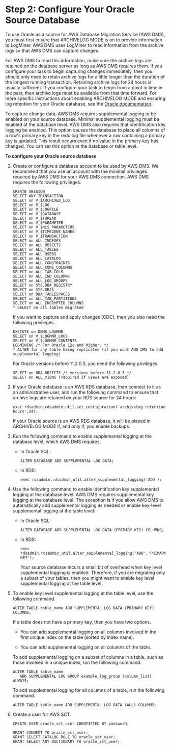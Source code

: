 # Step 2: Configure Your Oracle Source Database<a name="CHAP_Oracle2PostgreSQL.Steps.ConfigureOracle"></a>

To use Oracle as a source for AWS Database Migration Service \(AWS DMS\), you must first ensure that ARCHIVELOG MODE is on to provide information to LogMiner\. AWS DMS uses LogMiner to read information from the archive logs so that AWS DMS can capture changes\. 

For AWS DMS to read this information, make sure the archive logs are retained on the database server as long as AWS DMS requires them\. If you configure your task to begin capturing changes immediately, then you should only need to retain archive logs for a little longer than the duration of the longest running transaction\. Retaining archive logs for 24 hours is usually sufficient\. If you configure your task to begin from a point in time in the past, then archive logs must be available from that time forward\. For more specific instructions about enabling ARCHIVELOG MODE and ensuring log retention for your Oracle database, see the [Oracle documentation](http://docs.oracle.com/database/121/ADMIN/archredo.htm#ADMIN11335)\.

To capture change data, AWS DMS requires supplemental logging to be enabled on your source database\. Minimal supplemental logging must be enabled at the database level\. AWS DMS also requires that identification key logging be enabled\. This option causes the database to place all columns of a row's primary key in the redo log file whenever a row containing a primary key is updated\. This result occurs even if no value in the primary key has changed\. You can set this option at the database or table level\.

**To configure your Oracle source database**

1. Create or configure a database account to be used by AWS DMS\. We recommend that you use an account with the minimal privileges required by AWS DMS for your AWS DMS connection\. AWS DMS requires the following privileges\. 

   ```
   CREATE SESSION
   SELECT ANY TRANSACTION
   SELECT on V_$ARCHIVED_LOG
   SELECT on V_$LOG
   SELECT on V_$LOGFILE
   SELECT on V_$DATABASE
   SELECT on V_$THREAD
   SELECT on V_$PARAMETER
   SELECT on V_$NLS_PARAMETERS
   SELECT on V_$TIMEZONE_NAMES
   SELECT on V_$TRANSACTION
   SELECT on ALL_INDEXES
   SELECT on ALL_OBJECTS
   SELECT on ALL_TABLES
   SELECT on ALL_USERS
   SELECT on ALL_CATALOG
   SELECT on ALL_CONSTRAINTS
   SELECT on ALL_CONS_COLUMNS
   SELECT on ALL_TAB_COLS
   SELECT on ALL_IND_COLUMNS
   SELECT on ALL_LOG_GROUPS
   SELECT on SYS.DBA_REGISTRY
   SELECT on SYS.OBJ$
   SELECT on DBA_TABLESPACES
   SELECT on ALL_TAB_PARTITIONS
   SELECT on ALL_ENCRYPTED_COLUMNS
   * SELECT on all tables migrated
   ```

   If you want to capture and apply changes \(CDC\), then you also need the following privileges\.

   ```
   EXECUTE on DBMS_LOGMNR 
   SELECT on V_$LOGMNR_LOGS
   SELECT on V_$LOGMNR_CONTENTS
   LOGMINING /* For Oracle 12c and higher. */
   * ALTER for any table being replicated (if you want AWS DMS to add supplemental logging)
   ```

   For Oracle versions before 11\.2\.0\.3, you need the following privileges\.

   ```
   SELECT on DBA_OBJECTS /* versions before 11.2.0.3 */
   SELECT on ALL_VIEWS (required if views are exposed)
   ```

1. If your Oracle database is an AWS RDS database, then connect to it as an administrative user, and run the following command to ensure that archive logs are retained on your RDS source for 24 hours:

   ```
   exec rdsadmin.rdsadmin_util.set_configuration('archivelog retention hours',24);
   ```

   If your Oracle source is an AWS RDS database, it will be placed in ARCHIVELOG MODE if, and only if, you enable backups\.

1. Run the following command to enable supplemental logging at the database level, which AWS DMS requires:

   + In Oracle SQL:

     ```
     ALTER DATABASE ADD SUPPLEMENTAL LOG DATA;
     ```

   + In RDS:

     ```
     exec rdsadmin.rdsadmin_util.alter_supplemental_logging('ADD');
     ```

1. Use the following command to enable identification key supplemental logging at the database level\. AWS DMS requires supplemental key logging at the database level\. The exception is if you allow AWS DMS to automatically add supplemental logging as needed or enable key\-level supplemental logging at the table level:

   + In Oracle SQL:

     ```
     ALTER DATABASE ADD SUPPLEMENTAL LOG DATA (PRIMARY KEY) COLUMNS;
     ```

   + In RDS:

     ```
     exec rdsadmin.rdsadmin_util.alter_supplemental_logging('ADD','PRIMARY KEY');
     ```

     Your source database incurs a small bit of overhead when key level supplemental logging is enabled\. Therefore, if you are migrating only a subset of your tables, then you might want to enable key level supplemental logging at the table level\.

1. To enable key level supplemental logging at the table level, use the following command\.

   ```
   ALTER TABLE table_name ADD SUPPLEMENTAL LOG DATA (PRIMARY KEY) COLUMNS;
   ```

   If a table does not have a primary key, then you have two options\.

   + You can add supplemental logging on all columns involved in the first unique index on the table \(sorted by index name\)\. 

   + You can add supplemental logging on all columns of the table\. 

   To add supplemental logging on a subset of columns in a table, such as those involved in a unique index, run the following command\.

   ```
   ALTER TABLE table_name 
      ADD SUPPLEMENTAL LOG GROUP example_log_group (column_list) ALWAYS;
   ```

   To add supplemental logging for all columns of a table, run the following command\.

   ```
   ALTER TABLE table_name ADD SUPPLEMENTAL LOG DATA (ALL) COLUMNS;                    
   ```

1. Create a user for AWS SCT\.

   ```
   CREATE USER oracle_sct_user IDENTIFIED BY password;
       
   GRANT CONNECT TO oracle_sct_user;
   GRANT SELECT_CATALOG_ROLE TO oracle_sct_user;
   GRANT SELECT ANY DICTIONARY TO oracle_sct_user;
   ```